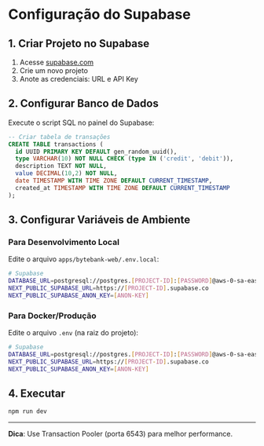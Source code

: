 # Configuração do Supabase

## 1. Criar Projeto no Supabase
1. Acesse [supabase.com](https://supabase.com)
2. Crie um novo projeto
3. Anote as credenciais: URL e API Key

## 2. Configurar Banco de Dados
Execute o script SQL no painel do Supabase:

```sql
-- Criar tabela de transações
CREATE TABLE transactions (
  id UUID PRIMARY KEY DEFAULT gen_random_uuid(),
  type VARCHAR(10) NOT NULL CHECK (type IN ('credit', 'debit')),
  description TEXT NOT NULL,
  value DECIMAL(10,2) NOT NULL,
  date TIMESTAMP WITH TIME ZONE DEFAULT CURRENT_TIMESTAMP,
  created_at TIMESTAMP WITH TIME ZONE DEFAULT CURRENT_TIMESTAMP
);
```

## 3. Configurar Variáveis de Ambiente

### Para Desenvolvimento Local
Edite o arquivo `apps/bytebank-web/.env.local`:

```bash
# Supabase
DATABASE_URL=postgresql://postgres.[PROJECT-ID]:[PASSWORD]@aws-0-sa-east-1.pooler.supabase.com:6543/postgres
NEXT_PUBLIC_SUPABASE_URL=https://[PROJECT-ID].supabase.co
NEXT_PUBLIC_SUPABASE_ANON_KEY=[ANON-KEY]
```

### Para Docker/Produção
Edite o arquivo `.env` (na raiz do projeto):

```bash
# Supabase
DATABASE_URL=postgresql://postgres.[PROJECT-ID]:[PASSWORD]@aws-0-sa-east-1.pooler.supabase.com:6543/postgres
NEXT_PUBLIC_SUPABASE_URL=https://[PROJECT-ID].supabase.co
NEXT_PUBLIC_SUPABASE_ANON_KEY=[ANON-KEY]
```

## 4. Executar
```bash
npm run dev
```

---

**Dica**: Use Transaction Pooler (porta 6543) para melhor performance.
